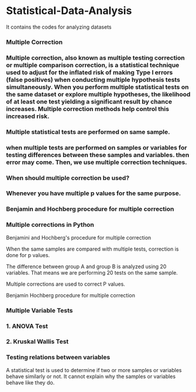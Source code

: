 # Statistical-Data-Analysis
It contains the codes for analyzing datasets

### Multiple Correction

### Multiple correction, also known as multiple testing correction or multiple comparison correction, is a statistical technique used to adjust for the inflated risk of making Type I errors (false positives) when conducting multiple hypothesis tests simultaneously. When you perform multiple statistical tests on the same dataset or explore multiple hypotheses, the likelihood of at least one test yielding a significant result by chance increases. Multiple correction methods help control this increased risk.

### Multiple statistical tests are performed on same sample.

### when multiple tests are performed on samples or variables for testing differences between these samples and variables. then error may come. Then, we use multiple correction techniques.

### When should multiple correction be used?

### Whenever you have multiple p values for the same purpose.

### Benjamin and Hochberg procedure for multiple correction

### Multiple corrections in Python

Benjamini and Hochberg's procedure for multiple correction

When the same samples are compared with multiple tests, correction is done for p values.

The difference between group A and group B is analyzed using 20 variables. That means we are performing 20 tests on the same sample.

Multiple corrections are used to correct P values.

Benjamin Hochberg procedure for multiple correction

### Multiple Variable Tests

### 1. ANOVA Test

### 2. Kruskal Wallis Test


### Testing relations between variables
A statistical test is used to determine if two or more samples or variables behave similarly or not. It cannot explain why the samples or variables behave like they do.

